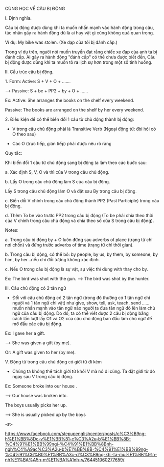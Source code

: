 CÙNG HỌC VỀ CÂU BỊ ĐỘNG

I. Định nghĩa.

Câu bị động được dùng khi ta muốn nhấn mạnh vào hành động trong câu, tác nhân gây ra hành động dù là ai hay vật gì cũng không quá quan trọng.

Ví dụ: My bike was stolen. (Xe đạp của tôi bị đánh cắp.)

Trong ví dụ trên, người nói muốn truyền đạt rằng chiếc xe đạp của anh ta bị đánh cắp. Ai gây ra hành động "đánh cắp" có thể chưa được biết đến. Câu bị động được dùng khi ta muốn tỏ ra lịch sự hơn trong một số tình huống.

II. Cấu trúc câu bị động.

1\. Form: Active: S + V + O + .......

--> Passive: S + be + PP2 + by + O + ......

Ex: Active: She arranges the books on the shelf every weekend.

Passive: The books are arranged on the shelf by her every weekend.

2\. Điều kiện để có thể biến đổi 1 câu từ chủ động thành bị động:

- V trong câu chủ động phải là Transitive Verb (Ngoại động từ: đòi hỏi có O theo sau)

- Các O (trực tiếp, gián tiếp) phải được nêu rõ ràng

Quy tắc:

Khi biến đổi 1 câu từ chủ động sang bị động ta làm theo các bước sau:

a. Xác định S, V, O và thì của V trong câu chủ động.

b. Lấy O trong câu chủ động làm S của câu bị động.

Lấy S trong câu chủ động làm O và đặt sau By trong câu bị động.

c. Biến dổi V chính trong câu chủ động thành PP2 (Past Participle) trong câu bị động.

d. Thêm To be vào trước PP2 trong câu bị động (To be phải chia theo thời của V chính trong câu chủ động và chia theo số của S trong câu bị động).

Notes:

a. Trong câu bị động by + O luôn đứng sau adverbs of place (trạng từ chỉ nơi chốn) và đứng trước adverbs of time (trạng từ chỉ thời gian).

b. Trong câu bị động, có thể bỏ: by people, by us, by them, by someone, by him, by her...nếu chỉ đối tượng không xác định.

c. Nếu O trong câu bị động là sự vật, sự việc thì dùng with thay cho by.

Ex: The bird was shot with the gun. --> The bird was shot by the hunter.

III. Câu chủ động có 2 tân ngữ

- Đối với câu chủ động có 2 tân ngữ (trong đó thường có 1 tân ngữ chỉ người và 1 tân ngữ chỉ vật) như give, show, tell, ask, teach, send ...... muốn nhấn mạnh vào tân ngữ nào người ta đưa tân ngữ đó lên làm chủ ngữ của câu bị động. Do đó, ta có thể viết được 2 câu bị động bằng cách lần lượt lấy O1 và O2 của câu chủ động ban đầu làm chủ ngữ để mở đầu các câu bị động.

Ex: I gave her a gift.

--> She was given a gift (by me).

Or: A gift was given to her (by me).

V. Động từ trong câu chủ động có giới từ đi kèm

- Chúng ta không thể tách giới từ khỏi V mà nó đi cùng. Ta đặt giới từ đó ngay sau V trong câu bị động.

Ex: Someone broke into our house .

--> Our house was broken into.

The boys usually picks her up.

--> She is usually picked up by the boys

-st-


https://www.facebook.com/stepupenglishcenter/posts/c%C3%B9ng-h%E1%BB%8Dc-v%E1%BB%81-c%C3%A2u-b%E1%BB%8B-%C4%91%E1%BB%99ngi-%C4%91%E1%BB%8Bnh-ngh%C4%A9ac%C3%A2u-b%E1%BB%8B-%C4%91%E1%BB%99ng-%C4%91%C6%B0%E1%BB%A3c-d%C3%B9ng-khi-ta-mu%E1%BB%91n-nh%E1%BA%A5n-m%E1%BA%A1nh-v/764451060277659/